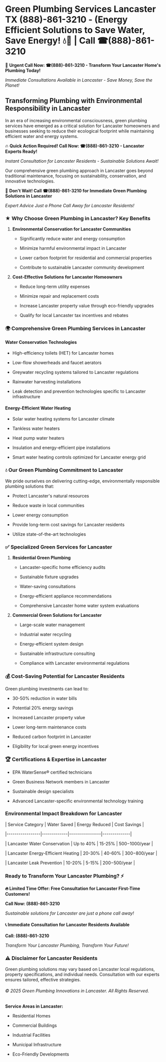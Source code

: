 # Green Plumbing Services Lancaster TX (888)-861-3210 - (Energy Efficient Solutions to Save Water, Save Energy! 💧🌿 | Call ☎(888)-861-3210

🚨 **Urgent Call Now: ☎(888)-861-3210 - Transform Your Lancaster Home's Plumbing Today!**
*Immediate Consultations Available in Lancaster - Save Money, Save the Planet!*

## Transforming Plumbing with Environmental Responsibility in Lancaster

In an era of increasing environmental consciousness, green plumbing services have emerged as a critical solution for Lancaster homeowners and businesses seeking to reduce their ecological footprint while maintaining efficient water and energy systems. 

🔥 **Quick Action Required! Call Now: ☎(888)-861-3210 - Lancaster Experts Ready!**
*Instant Consultation for Lancaster Residents - Sustainable Solutions Await!*

Our comprehensive green plumbing approach in Lancaster goes beyond traditional maintenance, focusing on sustainability, conservation, and innovative technologies.

🚨 **Don't Wait! Call ☎(888)-861-3210 for Immediate Green Plumbing Solutions in Lancaster**
*Expert Advice Just a Phone Call Away for Lancaster Residents!*

### ★ Why Choose Green Plumbing in Lancaster? Key Benefits

1. **Environmental Conservation for Lancaster Communities** 
   - Significantly reduce water and energy consumption
   - Minimize harmful environmental impact in Lancaster
   - Lower carbon footprint for residential and commercial properties
   - Contribute to sustainable Lancaster community development

2. **Cost-Effective Solutions for Lancaster Homeowners** 
   - Reduce long-term utility expenses
   - Minimize repair and replacement costs
   - Increase Lancaster property value through eco-friendly upgrades
   - Qualify for local Lancaster tax incentives and rebates

### 🌍 Comprehensive Green Plumbing Services in Lancaster

#### Water Conservation Technologies
- High-efficiency toilets (HET) for Lancaster homes
- Low-flow showerheads and faucet aerators
- Greywater recycling systems tailored to Lancaster regulations
- Rainwater harvesting installations
- Leak detection and prevention technologies specific to Lancaster infrastructure

#### Energy-Efficient Water Heating
- Solar water heating systems for Lancaster climate
- Tankless water heaters
- Heat pump water heaters
- Insulation and energy-efficient pipe installations
- Smart water heating controls optimized for Lancaster energy grid

### 💧 Our Green Plumbing Commitment to Lancaster

We pride ourselves on delivering cutting-edge, environmentally responsible plumbing solutions that:
- Protect Lancaster's natural resources
- Reduce waste in local communities
- Lower energy consumption
- Provide long-term cost savings for Lancaster residents
- Utilize state-of-the-art technologies

### ✅ Specialized Green Services for Lancaster

1. **Residential Green Plumbing**
   - Lancaster-specific home efficiency audits
   - Sustainable fixture upgrades
   - Water-saving consultations
   - Energy-efficient appliance recommendations
   - Comprehensive Lancaster home water system evaluations

2. **Commercial Green Solutions for Lancaster**
   - Large-scale water management
   - Industrial water recycling
   - Energy-efficient system design
   - Sustainable infrastructure consulting
   - Compliance with Lancaster environmental regulations

### 💰 Cost-Saving Potential for Lancaster Residents

Green plumbing investments can lead to:
- 30-50% reduction in water bills
- Potential 20% energy savings
- Increased Lancaster property value
- Lower long-term maintenance costs
- Reduced carbon footprint in Lancaster
- Eligibility for local green energy incentives

### 🏆 Certifications & Expertise in Lancaster

- EPA WaterSense® certified technicians
- Green Business Network members in Lancaster
- Sustainable design specialists
- Advanced Lancaster-specific environmental technology training

### Environmental Impact Breakdown for Lancaster

| Service Category | Water Saved | Energy Reduced | Cost Savings |
|-----------------|-------------|----------------|--------------|
| Lancaster Water Conservation | Up to 40% | 15-25% | $500-$1000/year |
| Lancaster Energy-Efficient Heating | 20-30% | 40-60% | $300-$800/year |
| Lancaster Leak Prevention | 10-20% | 5-15% | $200-$500/year |

### Ready to Transform Your Lancaster Plumbing? ⚡

**🔥 Limited Time Offer: Free Consultation for Lancaster First-Time Customers!**

**Call Now: (888)-861-3210**
*Sustainable solutions for Lancaster are just a phone call away!*

#### 📞 Immediate Consultation for Lancaster Residents Available

**Call: (888)-861-3210**
*Transform Your Lancaster Plumbing, Transform Your Future!*

### ⚠️ Disclaimer for Lancaster Residents

Green plumbing solutions may vary based on Lancaster local regulations, property specifications, and individual needs. Consultation with our experts ensures tailored, effective strategies.

###### © 2025 Green Plumbing Innovations in Lancaster. All Rights Reserved.

**Service Areas in Lancaster:** 
- Residential Homes
- Commercial Buildings
- Industrial Facilities
- Municipal Infrastructure
- Eco-Friendly Developments